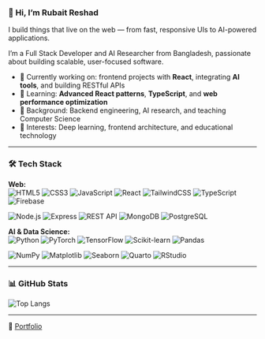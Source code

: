 ### 👋 Hi, I’m Rubait Reshad

I build things that live on the web — from fast, responsive UIs to AI-powered applications.

I’m a Full Stack Developer and AI Researcher from Bangladesh, passionate about building scalable, user-focused software.

- 🔭 Currently working on: frontend projects with **React**, integrating **AI tools**, and building RESTful APIs  
- 🌱 Learning: **Advanced React patterns**, **TypeScript**, and **web performance optimization**  
- 💼 Background: Backend engineering, AI research, and teaching Computer Science  
- 🧠 Interests: Deep learning, frontend architecture, and educational technology  

---

### 🛠️ Tech Stack

**Web:**  
![HTML5](https://img.shields.io/badge/html5-E34F26?style=for-the-badge&logo=html5&logoColor=white) ![CSS3](https://img.shields.io/badge/css3-1572B6?style=for-the-badge&logo=css3&logoColor=white) ![JavaScript](https://img.shields.io/badge/javascript-F7DF1E?style=for-the-badge&logo=javascript&logoColor=black)
![React](https://img.shields.io/badge/react-20232A?style=for-the-badge&logo=react&logoColor=61DAFB) ![TailwindCSS](https://img.shields.io/badge/TailwindCSS-06B6D4?style=for-the-badge&logo=tailwindcss&logoColor=white)
![TypeScript](https://img.shields.io/badge/TypeScript-3178C6?style=for-the-badge&logo=typescript&logoColor=white) ![Firebase](https://img.shields.io/badge/Firebase-FFCA28?style=for-the-badge&logo=firebase&logoColor=black)

![Node.js](https://img.shields.io/badge/Node.js-339933?style=for-the-badge&logo=node.js&logoColor=white) ![Express](https://img.shields.io/badge/Express.js-000000?style=for-the-badge&logo=express&logoColor=white)
![REST API](https://img.shields.io/badge/REST-005571?style=for-the-badge&logo=rest&logoColor=white) ![MongoDB](https://img.shields.io/badge/MongoDB-4EA94B?style=for-the-badge&logo=mongodb&logoColor=white)
![PostgreSQL](https://img.shields.io/badge/PostgreSQL-316192?style=for-the-badge&logo=postgresql&logoColor=white)

**AI & Data Science:**  
![Python](https://img.shields.io/badge/Python-14354C?style=for-the-badge&logo=python&logoColor=white) ![PyTorch](https://img.shields.io/badge/PyTorch-EE4C2C?style=for-the-badge&logo=pytorch&logoColor=white) ![TensorFlow](https://img.shields.io/badge/TensorFlow-FF6F00?style=for-the-badge&logo=tensorflow&logoColor=white)
![Scikit-learn](https://img.shields.io/badge/scikit--learn-F7931E?style=for-the-badge&logo=scikit-learn&logoColor=white) ![Pandas](https://img.shields.io/badge/Pandas-150458?style=for-the-badge&logo=pandas&logoColor=white)

![NumPy](https://img.shields.io/badge/NumPy-013243?style=for-the-badge&logo=numpy&logoColor=white)
![Matplotlib](https://img.shields.io/badge/Matplotlib-11557C?style=for-the-badge&logo=matplotlib&logoColor=white) ![Seaborn](https://img.shields.io/badge/Seaborn-0A366E?style=for-the-badge&logo=seaborn&logoColor=white) ![Quarto](https://img.shields.io/badge/Quarto-52B0E7?style=for-the-badge&logo=quarto&logoColor=white)
![RStudio](https://img.shields.io/badge/RStudio-75AADB?style=for-the-badge&logo=rstudio&logoColor=white)

---

### 📊 GitHub Stats

![Top Langs](https://github-readme-stats.vercel.app/api/top-langs/?username=thinkGrow&layout=compact&theme=tokyonight)

---

🔗 [Portfolio](https://rubaitreshad.com)  
